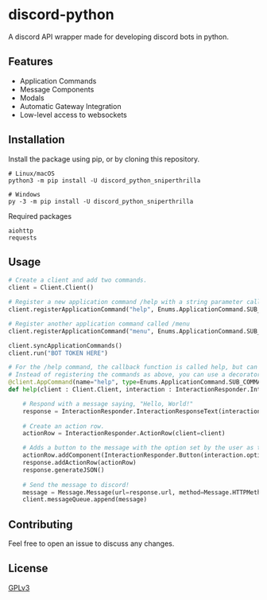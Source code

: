 # discord-python
A discord API wrapper made for developing discord bots in python.

## Features
- Application Commands
- Message Components
- Modals
- Automatic Gateway Integration
- Low-level access to websockets

## Installation

Install the package using pip, or by cloning this repository.
```
# Linux/macOS
python3 -m pip install -U discord_python_sniperthrilla

# Windows
py -3 -m pip install -U discord_python_sniperthrilla
```

Required packages
```
aiohttp
requests
```

## Usage

```python
# Create a client and add two commands.
client = Client.Client()

# Register a new application command /help with a string parameter called "test" and responds with the function "help"
client.registerApplicationCommand("help", Enums.ApplicationCommand.SUB_COMMAND, "my epic description", help, [ApplicationCommands.ApplicationCommandOption(3, "test", True)])

# Register another application command called /menu
client.registerApplicationCommand("menu", Enums.ApplicationCommand.SUB_COMMAND, "testing select menus", menu)

client.syncApplicationCommands()
client.run("BOT TOKEN HERE")
```

```python
# For the /help command, the callback function is called help, but can be called anything.
# Instead of registering the commands as above, you can use a decorator as follows.
@client.AppCommand(name="help", type=Enums.ApplicationCommand.SUB_COMMAND, description="my epic description", parameters = [ApplicationCommands.ApplicationCommandOption(Enums.ApplicationCommand.STRING, "test", "description", True)])
def help(client : Client.Client, interaction : InteractionResponder.Interaction):

    # Respond with a message saying, "Hello, World!"
    response = InteractionResponder.InteractionResponseText(interaction=interaction, text="Hello, world!", ephemeral=True)
    
    # Create an action row.
    actionRow = InteractionResponder.ActionRow(client=client)

    # Adds a button to the message with the option set by the user as the label
    actionRow.addComponent(InteractionResponder.Button(interaction.options[0]['value'], Enums.ButtonStyle.BLURPLE, client, "test1", callback=callback_test1))
    response.addActionRow(actionRow)
    response.generateJSON()
    
    # Send the message to discord!
    message = Message.Message(url=response.url, method=Message.HTTPMethods.POST, json=response.json, client=client)
    client.messageQueue.append(message)
```

## Contributing

Feel free to open an issue to discuss any changes.

## License

[GPLv3](https://choosealicense.com/licenses/gpl-3.0/)
